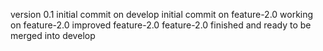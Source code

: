 version 0.1 
initial commit on develop
initial commit on feature-2.0 
working on feature-2.0 
improved feature-2.0 
feature-2.0 finished and ready to be merged into develop